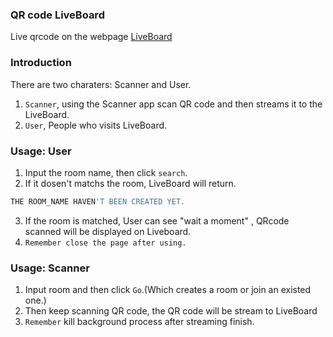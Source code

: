### QR code LiveBoard
Live qrcode on the webpage [LiveBoard](http://207.148.102.115)

### Introduction
There are two charaters: Scanner and User.
1. `Scanner`, using the Scanner app scan QR code and then streams it to the LiveBoard.
2. `User`, People who visits LiveBoard.

### Usage: User
1. Input the room name, then click `search`.
2. If it dosen't matchs the room, LiveBoard will return.
```bash
THE ROOM_NAME HAVEN'T BEEN CREATED YET.
```
3. If the room is matched, User can see "wait a moment" , QRcode scanned will be displayed on Liveboard.
4. `Remember close the page after using.`

### Usage: Scanner
1. Input room and then click `Go`.(Which creates a room or join an existed one.)
2. Then keep scanning QR code, the QR code will be stream to LiveBoard
3. `Remember` kill background process after streaming finish.
